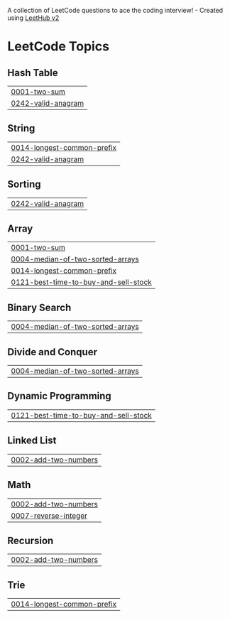 A collection of LeetCode questions to ace the coding interview! - Created using [LeetHub v2](https://github.com/arunbhardwaj/LeetHub-2.0)
<!---LeetCode Topics Start-->
# LeetCode Topics
## Hash Table
|  |
| ------- |
| [0001-two-sum](https://github.com/atyubahmad/LeetCode/tree/master/0001-two-sum) |
| [0242-valid-anagram](https://github.com/atyubahmad/LeetCode/tree/master/0242-valid-anagram) |
## String
|  |
| ------- |
| [0014-longest-common-prefix](https://github.com/atyubahmad/LeetCode/tree/master/0014-longest-common-prefix) |
| [0242-valid-anagram](https://github.com/atyubahmad/LeetCode/tree/master/0242-valid-anagram) |
## Sorting
|  |
| ------- |
| [0242-valid-anagram](https://github.com/atyubahmad/LeetCode/tree/master/0242-valid-anagram) |
## Array
|  |
| ------- |
| [0001-two-sum](https://github.com/atyubahmad/LeetCode/tree/master/0001-two-sum) |
| [0004-median-of-two-sorted-arrays](https://github.com/atyubahmad/LeetCode/tree/master/0004-median-of-two-sorted-arrays) |
| [0014-longest-common-prefix](https://github.com/atyubahmad/LeetCode/tree/master/0014-longest-common-prefix) |
| [0121-best-time-to-buy-and-sell-stock](https://github.com/atyubahmad/LeetCode/tree/master/0121-best-time-to-buy-and-sell-stock) |
## Binary Search
|  |
| ------- |
| [0004-median-of-two-sorted-arrays](https://github.com/atyubahmad/LeetCode/tree/master/0004-median-of-two-sorted-arrays) |
## Divide and Conquer
|  |
| ------- |
| [0004-median-of-two-sorted-arrays](https://github.com/atyubahmad/LeetCode/tree/master/0004-median-of-two-sorted-arrays) |
## Dynamic Programming
|  |
| ------- |
| [0121-best-time-to-buy-and-sell-stock](https://github.com/atyubahmad/LeetCode/tree/master/0121-best-time-to-buy-and-sell-stock) |
## Linked List
|  |
| ------- |
| [0002-add-two-numbers](https://github.com/atyubahmad/LeetCode/tree/master/0002-add-two-numbers) |
## Math
|  |
| ------- |
| [0002-add-two-numbers](https://github.com/atyubahmad/LeetCode/tree/master/0002-add-two-numbers) |
| [0007-reverse-integer](https://github.com/atyubahmad/LeetCode/tree/master/0007-reverse-integer) |
## Recursion
|  |
| ------- |
| [0002-add-two-numbers](https://github.com/atyubahmad/LeetCode/tree/master/0002-add-two-numbers) |
## Trie
|  |
| ------- |
| [0014-longest-common-prefix](https://github.com/atyubahmad/LeetCode/tree/master/0014-longest-common-prefix) |
<!---LeetCode Topics End-->